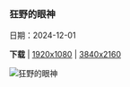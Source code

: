 ### 狂野的眼神

日期：2024-12-01

**下载**  |  [1920x1080](https://cn.bing.com/th?id=OHR.SnowMoose_ZH-CN3364979952_1920x1080.jpg)  |  [3840x2160](https://cn.bing.com/th?id=OHR.SnowMoose_ZH-CN3364979952_UHD.jpg)

![狂野的眼神](https://cn.bing.com/th?id=OHR.SnowMoose_ZH-CN3364979952_1920x1080.jpg "雌性驼鹿，德纳里国家公园，阿拉斯加州，美国 (© Cavan Images/Alamy Stock Photo)")

